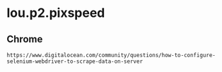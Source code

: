 # lou.p2.pixspeed

## Chrome

```
https://www.digitalocean.com/community/questions/how-to-configure-selenium-webdriver-to-scrape-data-on-server
```